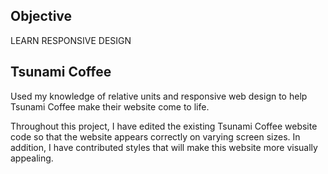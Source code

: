 ## Objective
LEARN RESPONSIVE DESIGN

## Tsunami Coffee
Used my knowledge of relative units and responsive web design to help Tsunami Coffee make their website come to life.

Throughout this project, I have edited the existing Tsunami Coffee website code so that the website appears correctly on varying screen sizes. In addition, I have contributed styles that will make this website more visually appealing.